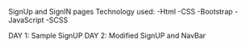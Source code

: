 SignUp and SignIN pages
Technology used:
-Html
-CSS
-Bootstrap
-JavaScript
-SCSS

DAY 1: Sample SignUP
DAY 2: Modified SignUP and NavBar
